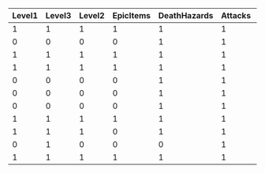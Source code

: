 | Level1 | Level3 | Level2 | EpicItems | DeathHazards | Attacks | Throws | Hazards | Mashups | Items | Unknown    |
| ------ | ------ | ------ | --------- | ------------ | ------- | ------ | ------- | ------- | ----- | ---------- |
| 1      | 1      | 1      | 1         | 1            | 1       | 1      | 1       | 1       | 1     | 1490954098 |
| 0      | 0      | 0      | 0         | 1            | 1       | 1      | 0       | 1       | 0     | 3544919857 |
| 1      | 1      | 1      | 1         | 1            | 1       | 0      | 1       | 1       | 1     | 1612323506 |
| 1      | 1      | 1      | 1         | 1            | 1       | 1      | 1       | 1       | 1     | 3729260862 |
| 0      | 0      | 0      | 0         | 1            | 1       | 0      | 0       | 1       | 0     | 1203758751 |
| 0      | 0      | 0      | 0         | 1            | 1       | 0      | 0       | 1       | 0     | 1763529831 |
| 0      | 0      | 0      | 0         | 1            | 1       | 0      | 0       | 0       | 0     | 3491759071 |
| 1      | 1      | 1      | 1         | 1            | 1       | 0      | 0       | 1       | 1     | 626758308  |
| 1      | 1      | 1      | 0         | 1            | 1       | 0      | 0       | 1       | 0     | 677091165  |
| 0      | 1      | 0      | 0         | 0            | 1       | 0      | 0       | 0       | 0     | 660313546  |
| 1      | 1      | 1      | 1         | 1            | 1       | 1      | 1       | 1       | 1     | 782117848  |
